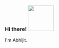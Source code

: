 ### Hi there! <img src="https://media.giphy.com/media/Wj7lNjMNDxSmc/giphy.gif" width="80" ></img>
I'm Abhijit.
<!--
**tripabhi/tripabhi** is a ✨ _special_ ✨ repository because its `README.md` (this file) appears on your GitHub profile.

Here are some ideas to get you started:

- 🔭 I’m currently working on ...
- 🌱 I’m currently learning ...
- 👯 I’m looking to collaborate on ...
- 🤔 I’m looking for help with ...
- 💬 Ask me about ...
- 📫 How to reach me: ...
- 😄 Pronouns: ...
- ⚡ Fun fact: ...
-->
